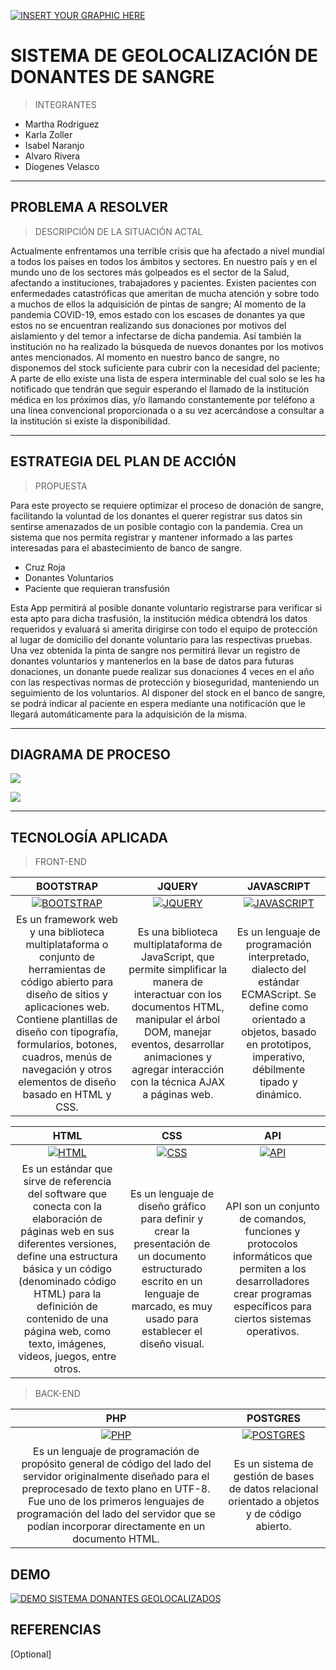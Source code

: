 [![INSERT YOUR GRAPHIC HERE](https://i.ibb.co/hccGk8B/12212.jpg)]()


# SISTEMA DE GEOLOCALIZACIÓN DE DONANTES DE SANGRE

> INTEGRANTES
 - Martha Rodriguez
 - Karla Zoller
 - Isabel Naranjo
 - Alvaro Rivera
 - Diogenes Velasco

---
## PROBLEMA A RESOLVER

> DESCRIPCIÓN DE LA SITUACIÓN ACTAL

Actualmente enfrentamos una terrible crisis que ha afectado a nivel mundial a todos los países en todos los ámbitos y sectores. En nuestro país y en el mundo uno de los sectores más golpeados es el sector de la Salud, afectando a instituciones, trabajadores y pacientes.
Existen pacientes con enfermedades catastróficas que ameritan de mucha atención y sobre todo a muchos de ellos la adquisición de pintas de sangre; Al momento de la pandemia COVID-19, emos estado con los escases de donantes ya que estos no se encuentran realizando sus donaciones por motivos del aislamiento y del temor a infectarse de dicha pandemia. Así también la institución no ha realizado la búsqueda de nuevos donantes por los motivos antes mencionados.
Al momento en nuestro banco de sangre, no disponemos del stock suficiente para cubrir con la necesidad del paciente; A parte de ello existe una lista de espera interminable del cual solo se les ha notificado que tendrán que seguir esperando el llamado de la institución médica en los próximos días, y/o llamando constantemente por teléfono a una línea convencional proporcionada o a su vez acercándose a consultar a la institución si existe la disponibilidad.

---
## ESTRATEGIA DEL PLAN DE ACCIÓN

> PROPUESTA

Para este proyecto se requiere optimizar el proceso de donación de sangre, facilitando la voluntad de los donantes el querer registrar sus datos sin sentirse amenazados de un posible contagio con la pandemia.
Crea un sistema que nos permita registrar y mantener informado a las partes interesadas para el abastecimiento de banco de sangre.

 - Cruz Roja
 - Donantes Voluntarios
 - Paciente que requieran transfusión

Esta App permitirá al posible donante voluntario registrarse para verificar si esta apto para dicha trasfusión, la institución médica obtendrá los datos requeridos y evaluará si amerita dirigirse con todo el equipo de protección al lugar de domicilio del donante voluntario para las respectivas pruebas. 
Una vez obtenida la pinta de sangre nos permitirá llevar un registro de donantes voluntarios y mantenerlos en la base de datos para futuras donaciones, un donante puede realizar sus donaciones 4 veces en el año con las respectivas normas de protección y bioseguridad, manteniendo un seguimiento de los voluntarios.
Al disponer del stock en el banco de sangre, se podrá indicar al paciente en espera mediante una notificación que le llegará automáticamente para la adquisición de la misma.

---
## DIAGRAMA DE PROCESO
[![](https://i.ibb.co/cyc3Fg1/PROCESO1.png)]()

[![](https://i.ibb.co/NSWTRGt/PROCESO2.png)]()


---
## TECNOLOGÍA APLICADA

> FRONT-END

| **BOOTSTRAP**| **JQUERY**| **JAVASCRIPT** |
| :---: | :---: | :---: |
| [![BOOTSTRAP](https://i.ibb.co/61r1KS7/bootstrap2.png?v=3&s=200)](https://getbootstrap.com/)    | [![JQUERY](https://i.ibb.co/9ZfD4pC/jquery1.png?v=3&s=200)](https://jquery.com/) | [![JAVASCRIPT](https://i.ibb.co/0JdBKBK/js-logo.png?v=3&s=200)](https://www.javascript.com/)  |
| Es un framework web y una biblioteca multiplataforma o conjunto de herramientas de código abierto para diseño de sitios y aplicaciones web. Contiene plantillas de diseño con tipografía, formularios, botones, cuadros, menús de navegación y otros elementos de diseño basado en HTML y CSS. | Es una biblioteca multiplataforma de JavaScript, que permite simplificar la manera de interactuar con los documentos HTML, manipular el árbol DOM, manejar eventos, desarrollar animaciones y agregar interacción con la técnica AJAX a páginas web.| Es un lenguaje de programación interpretado, dialecto del estándar ECMAScript. Se define como orientado a objetos, basado en prototipos, imperativo, débilmente tipado y dinámico. |

| **HTML**| **CSS** | **API** |
| :---: | :---: | :---: |
| [![HTML](https://i.ibb.co/xhNjjLy/HTML.png?v=3&s=200)](https://www.w3schools.com/html/) | [![CSS](https://i.ibb.co/q7rkD2p/logo-css3.png?v=3&s=200)](http://css.org.pa/)  |[![API](https://i.ibb.co/tmQ1QDm/kisspng-application-programming-interface-representational-api-icon-5b4e07a25620d6-0714815615318404183528.jpg?v=3&s=200)](https://www.abc.es/tecnologia/consultorio/20150216/abci--201502132105.html?ref=https%3A%2F%2Fwww.google.com%2F)  |
| Es un estándar que sirve de referencia del software que conecta con la elaboración de páginas web en sus diferentes versiones, define una estructura básica y un código (denominado código HTML) para la definición de contenido de una página web, como texto, imágenes, videos, juegos, entre otros. | Es un lenguaje de diseño gráfico para definir y crear la presentación de un documento estructurado escrito en un lenguaje de marcado, es muy usado para establecer el diseño visual. |API son un conjunto de comandos, funciones y protocolos informáticos que permiten a los desarrolladores crear programas específicos para ciertos sistemas operativos. |


> BACK-END

| **PHP**| **POSTGRES**|
| :---: | :---: |
| [![PHP](https://i.ibb.co/yfNd4vN/php45.jpg?v=3&s=200)](https://www.postgresql.org/)    | [![POSTGRES](https://i.ibb.co/2dv0HWP/image-2020-05-23-T21-25-05-686-Z.png?v=3&s=200)](https://jquery.com/) |
| Es un lenguaje de programación de propósito general de código del lado del servidor originalmente diseñado para el preprocesado de texto plano en UTF-8. Fue uno de los primeros lenguajes de programación del lado del servidor que se podían incorporar directamente en un documento HTML. | Es un sistema de gestión de bases de datos relacional orientado a objetos y de código abierto. |


## DEMO
[![DEMO SISTEMA DONANTES GEOLOCALIZADOS](https://i.ibb.co/TkY8MrF/BOTN.png)](https://isaisi9.github.io/Proyecto/login.html)


## REFERENCIAS
[Optional]
